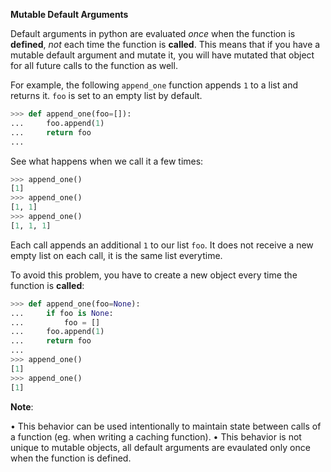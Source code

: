 **Mutable Default Arguments**

Default arguments in python are evaluated *once* when the function is
**defined**, *not* each time the function is **called**. This means that if
you have a mutable default argument and mutate it, you will have
mutated that object for all future calls to the function as well.

For example, the following `append_one` function appends `1` to a list
and returns it. `foo` is set to an empty list by default.
```python
>>> def append_one(foo=[]):
...     foo.append(1)
...     return foo
...
```
See what happens when we call it a few times:
```python
>>> append_one()
[1]
>>> append_one()
[1, 1]
>>> append_one()
[1, 1, 1]
```
Each call appends an additional `1` to our list `foo`. It does not
receive a new empty list on each call, it is the same list everytime.

To avoid this problem, you have to create a new object every time the
function is **called**:
```python
>>> def append_one(foo=None):
...     if foo is None:
...         foo = []
...     foo.append(1)
...     return foo
...
>>> append_one()
[1]
>>> append_one()
[1]
```

**Note**:

• This behavior can be used intentionally to maintain state between
calls of a function (eg. when writing a caching function).
• This behavior is not unique to mutable objects, all default
arguments are evaulated only once when the function is defined.
